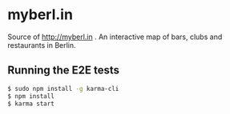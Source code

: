 # myberl.in

Source of http://myberl.in . An interactive map of bars, clubs and restaurants in Berlin.

## Running the E2E tests

```bash
$ sudo npm install -g karma-cli
$ npm install
$ karma start
```
